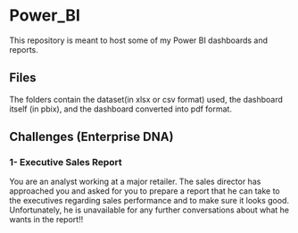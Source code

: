 # Power_BI
This repository is meant to host some of my Power BI dashboards and reports. 

## Files
The folders contain the dataset(in xlsx or csv format) used, the dashboard itself (in pbix), and the dashboard converted into pdf format.

## Challenges (Enterprise DNA)

### 1- Executive Sales Report
You are an analyst working at a major retailer. The sales director has approached you and asked for you to prepare a report that he can take to the executives regarding sales performance and to make sure it looks good. Unfortunately, he is unavailable for any further conversations about what he wants in the report!!
